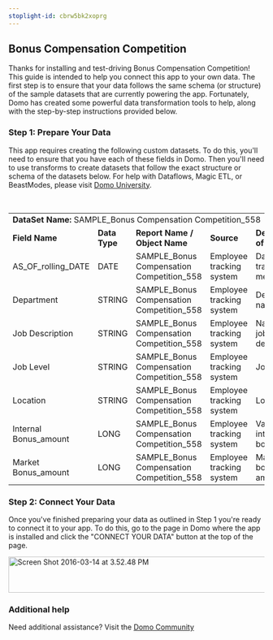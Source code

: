 ```yaml
---
stoplight-id: cbrw5bk2xoprg
---
```


<div class="col-md-12 content-panel">
                <h2>Bonus Compensation Competition</h2>
                <p></p><p>Thanks for installing and test-driving <span id="title">Bonus Compensation Competition</span>! This guide is intended to help you connect this app to your own data. The first step is to ensure that your data follows the same schema (or structure) of the sample datasets that are currently powering the app. Fortunately, Domo has created some powerful data transformation tools to help, along with the step-by-step instructions provided below.</p><div class="doc-row" id="Step%201:%20Identify%20Required%20Data%20Fields"><h3 class="doc-row-title">Step 1: Prepare Your Data</h3><div class="small-pad-bottom"><p>This app requires creating the following custom datasets. To do this, you'll need to ensure that you have each of these fields in Domo. Then you'll need to use transforms to create datasets that follow the exact structure or schema of the datasets below. For help with Dataflows, Magic ETL, or BeastModes, please visit <a href="https://university.domo.com/" target="_blank">Domo University</a>.</p></div>
                <br>
                <div id="custom-data-container"><table id="SAMPLE_Bonus-Compensation-Competition_558"><tbody><tr><td colspan="6"><strong>DataSet Name:</strong> <span class="value">SAMPLE_Bonus Compensation Competition_558</span></td></tr><!--tr>    <td colspan="6"></td></tr--><tr><td><strong>Field Name</strong></td><td><strong>Data Type</strong></td><td><strong>Report Name / Object Name</strong></td><td><strong>Source </strong></td><td colspan="2"><strong>Description of Field</strong></td></tr><tr><td>AS_OF_rolling_DATE</td><td>DATE</td><td>SAMPLE_Bonus Compensation Competition_558</td><td>Employee tracking system</td><td colspan="2">Date of tracked metrics</td></tr><tr><td>Department</td><td>STRING</td><td>SAMPLE_Bonus Compensation Competition_558</td><td>Employee tracking system</td><td colspan="2">Department name</td></tr><tr><td>Job Description</td><td>STRING</td><td>SAMPLE_Bonus Compensation Competition_558</td><td>Employee tracking system</td><td colspan="2">Name of job description</td></tr><tr><td>Job Level</td><td>STRING</td><td>SAMPLE_Bonus Compensation Competition_558</td><td>Employee tracking system</td><td colspan="2">Job level</td></tr><tr><td>Location</td><td>STRING</td><td>SAMPLE_Bonus Compensation Competition_558</td><td>Employee tracking system</td><td colspan="2">Location</td></tr><tr><td>Internal Bonus_amount</td><td>LONG</td><td>SAMPLE_Bonus Compensation Competition_558</td><td>Employee tracking system</td><td colspan="2">Value of internal bonus(es)</td></tr><tr><td>Market Bonus_amount</td><td>LONG</td><td>SAMPLE_Bonus Compensation Competition_558</td><td>Employee tracking system</td><td colspan="2">Market bonus amount</td></tr></tbody></table><div class="doc-row medium-pad-top">
                <h3 class="doc-row-title">Step 2: Connect Your Data</h3>
                <div class="small-pad-bottom">
                    <p>Once you've finished preparing your data as outlined in Step 1 you're ready to connect it to your app. To do this, go to the page in Domo where the app is installed and click the "CONNECT YOUR DATA" button at the top of the page.</p>
                    <p class="small-pad">
                    <img class="alignnone size-full wp-image-1207" src="https://s3.amazonaws.com/development.domo.com/wp-content/uploads/2016/03/14155707/Screen-Shot-2016-03-14-at-3.52.48-PM1.png" alt="Screen Shot 2016-03-14 at 3.52.48 PM" width="1158" height="71">
                    </p>
                    <div id="ooyalaplayer-IyYTc1MjE61NwLdtrxXvZuhH-dSGbWnR" class="ooyalaplayer"></div>
                    <script>
                        OO.ready(function() {
                            OO.Player.create("ooyalaplayer-IyYTc1MjE61NwLdtrxXvZuhH-dSGbWnR", "IyYTc1MjE61NwLdtrxXvZuhH-dSGbWnR", {
                                height: 380
                            });
                        });
                    </script>
                </div>
                <h3 class="doc-row-title">Additional help</h3>
                <div class="small-pad-bottom">
                    <p>Need additional assistance? Visit the <a href="https://dojo.domo.com">Domo Community</a></p>
                </div>
            </div></div></div><p></p>            </div>

